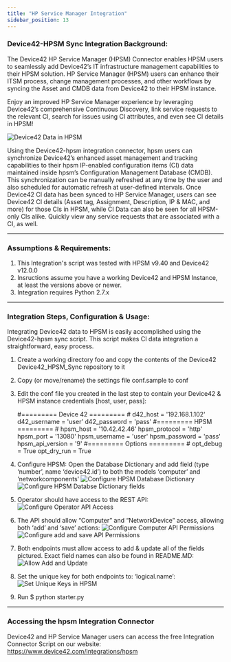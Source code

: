 ```yaml
---
title: "HP Service Manager Integration"
sidebar_position: 13
---
```


### Device42-HPSM Sync Integration Background:

The Device42 HP Service Manager (HPSM) Connector enables HPSM users to seamlessly add Device42’s IT infrastructure management capabilities to their HPSM solution. HP Service Manager (HPSM) users can enhance their ITSM process, change management processes, and other workflows by syncing the Asset and CMDB data from Device42 to their HPSM instance.

Enjoy an improved HP Service Manager experience by leveraging Device42’s comprehensive Continuous Discovery, link service requests to the relevant CI, search for issues using CI attributes, and even see CI details in HPSM!

![Device42 Data in HPSM](/assets/images/2017-03-15-hpsm-1.png)

Using the Device42-hpsm integration connector, hpsm users can synchronize Device42’s enhanced asset management and tracking capabilities to their hpsm IP-enabled configuration items (CI) data maintained inside hpsm’s Configuration Management Database (CMDB). This synchronization can be manually refreshed at any time by the user and also scheduled for automatic refresh at user-defined intervals. Once Device42 CI data has been synced to HP Service Manager, users can see Device42 CI details (Asset tag, Assignment, Description, IP & MAC, and more) for those CIs in HPSM, while CI Data can also be seen for all HPSM-only CIs alike. Quickly view any service requests that are associated with a CI, as well.

* * *

### Assumptions & Requirements:

1. This Integration's script was tested with HPSM v9.40 and Device42 v12.0.0
2. Insructions assume you have a working Device42 and HPSM Instance, at least the versions above or newer.
3. Integration requires Python 2.7.x

* * *

### Integration Steps, Configuration & Usage:

Integrating Device42 data to HPSM is easily accomplished using the Device42-hpsm sync script. This script makes CI data integration a straightforward, easy process.

1. Create a working directory foo and copy the contents of the Device42 Device42\_HPSM\_Sync repository to it
2. Copy (or move/rename) the settings file conf.sample to conf
3. Edit the conf file you created in the last step to contain your Device42 & HPSM instance credentials \[host, user, pass\]:

    #========= Device 42 ========= #
        d42\_host = '192.168.1.102'
        d42\_username = 'user'
        d42\_password = 'pass'
    #========= HPSM ========= #
        hpsm\_host = '10.42.42.46'
        hpsm\_protocol = 'http'
        hpsm\_port = '13080'
        hpsm\_username = 'user'
        hpsm\_password = 'pass'
        hpsm\_api\_version = '9'
    #========= Options ========= #
        opt\_debug = True
        opt\_dry\_run = True

1. Configure HPSM: Open the Database Dictionary and add field (type ‘number’, name ‘device42.id’) to both the models ‘computer’ and ‘networkcomponents' ![Configure HPSM Database Dictionary](/assets/images/2015-03-15-hpsm-conf-1.png) ![Configure HPSM Databse Dictionary fields](/assets/images/2015-03-15-hpsm-conf-2.png)
2. Operator should have access to the REST API: ![Configure Operator API Access](/assets/images/2015-03-15-hpsm-3.png)
3. The API should allow “Computer” and “NetworkDevice” access, allowing both ‘add’ and ‘save’ actions: ![Configure Computer API Permissions](/assets/images/2015-03-15-hpsm-conf-4.png) ![Configure add and save API Permissions](/assets/images/2015-03-15-hpsm-conf-5.png)
4. Both endpoints must allow access to add & update all of the fields pictured. Exact field names can also be found in README.MD: ![Allow Add and Update](/assets/images/2015-03-15-hpsm-conf-6.png)
5. Set the unique key for both endpoints to: ‘logical.name’: ![Set Unique Keys in HPSM](/assets/images/2015-03-15-hpsm-conf-7.png)
6. Run $ python starter.py

* * *

### Accessing the hpsm Integration Connector

Device42 and HP Service Manager users can access the free Integration Connector Script on our website: https://www.device42.com/integrations/hpsm
